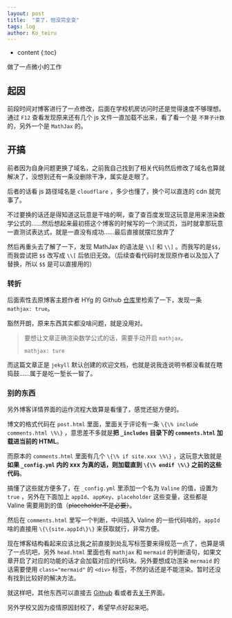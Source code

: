 ```yaml
---
layout: post
title:  "变了，但没完全变"
tags: log
author: Ko_teiru
---
```


* content
{:toc}

做了一点微小的工作







## 起因

前段时间对博客进行了一点修改，后面在学校机房访问时还是觉得速度不够理想。通过 `F12` 查看发现原来还有几个 js 文件一直加载不出来，看了看一个是 `不算子计数` 的，另外一个是 `MathJax` 的。  

## 开搞

前者因为自身问题更换了域名，之前我自己找到了相关代码然后修改了域名也算就解决了，没想到还有一条没删除干净，属实是走眼了。

后者的话看 js 路径域名是 `cloudflare` ，多少也懂了，换个可以直连的 cdn 就完事了。

不过要换的话还是得知道这玩意是干啥的啊，查了查百度发现这玩意是用来渲染数学公式的……然后想起来最初搭这个博客的时候写的一个测试页，当时就拿那玩意一直测试表达式，就是一直没有成功……最后直接就摆烂放弃了

然后再重头去了解了一下，发现 MathJax 的语法是  `\\[` 和 `\\]` 。而我写的是`$$`，而我尝试把 `$$` 改写成 `\\[` 后依旧无效。（后续查看代码时发现原作者以及加入了替换，所以 `$$` 是可以直接用的）

### 转折

后面索性去原博客主题作者 HYg 的 Github [仓库](https://github.com/Gaohaoyang/gaohaoyang.github.io)里检索了一下，发现一条 `mathjax: true`。

豁然开朗，原来东西其实都没啥问题，就是没用对。

> 要想让文章正确渲染数学公式的话，需要手动开启 `mathjax`。
>
> ```
> mathjax: ture
> ```
>
> 

而这篇文章正是 `jekyll` 默认创建的欢迎文档，也就是说我连说明书都没看就在瞎捣鼓……属于是吃一堑长一智了。

### 别的东西

另外博客详情界面的运作流程大致算是看懂了，感觉还挺方便的。

博文的格式代码在 `post.html` 里面，里面关于评论有一条 `\{\% include comments.html \%\}` ，意思差不多就是**把 `_includes` 目录下的 `comments.html` 加载进当前的 HTML**。

而原本的 `comments.html` 里面有几个 `\{\% if site.xxx \%\}` ，这玩意大致就是**如果 `_config.yml` 内的 xxx 为真的话，则加载直到 `\{\% endif \%\}` 之前的这些代码**。

搞懂了这些就方便多了，在 `_config.yml` 里添加一个名为 `Valine` 的值，设置为 `true` ，另外在下面加上 `appId`、`appKey`、`placeholder` 这些变量，这些都是 Valine 需要用到的值（~~placeholder不是必要）~~。

然后在 `comments.html` 里写一个判断，中间插入 Valine 的一些代码啥的，`appId` 啥的直接用 `\{\{site.appId\}\}` 来获取就行，非常方便。

现在博客结构看起来应该比我之前直接到处乱写标签要来得规范一点了，也算是填了一点坑吧，另外 `head.html` 里面也有 `mathjax` 和 `mermaid` 的判断语句，如果文章开启了对应的功能的话才会加载对应的代码块。另外要想成功渲染 `mermaid` 的话需要使用 `class="mermaid"` 的 `<div>` 标签，不然的话还是不能渲染。暂时还没有找到比较好的解决方法。

就这样吧，其他东西可以直接去 [Github](https://github.com/Small-tailqwq/blog) 看或者去[关于](https://blog.hayasa.xyz/about/)界面。

另外学校又因为疫情原因封校了，希望早点好起来吧。

